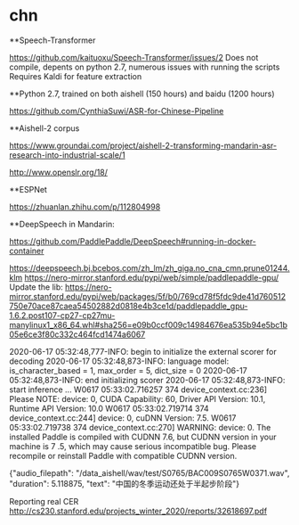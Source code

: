 # chn

**Speech-Transformer

https://github.com/kaituoxu/Speech-Transformer/issues/2
Does not compile, depents on python 2.7, numerous issues with running the scripts 
Requires Kaldi for feature extraction 

**Python 2.7, trained on both aishell (150 hours) and baidu (1200 hours) 

https://github.com/CynthiaSuwi/ASR-for-Chinese-Pipeline


**Aishell-2 corpus 

https://www.groundai.com/project/aishell-2-transforming-mandarin-asr-research-into-industrial-scale/1


http://www.openslr.org/18/


**ESPNet 

https://zhuanlan.zhihu.com/p/112804998



**DeepSpeech in Mandarin:

https://github.com/PaddlePaddle/DeepSpeech#running-in-docker-container

https://deepspeech.bj.bcebos.com/zh_lm/zh_giga.no_cna_cmn.prune01244.klm
https://nero-mirror.stanford.edu/pypi/web/simple/paddlepaddle-gpu/
Update the lib:
https://nero-mirror.stanford.edu/pypi/web/packages/5f/b0/769cd78f5fdc9de41d760512750e70ace87caea54502882d0818e4b3ce1d/paddlepaddle_gpu-1.6.2.post107-cp27-cp27mu-manylinux1_x86_64.whl#sha256=e09b0ccf009c14984676ea535b94e5bc1b05e6ce3f80c332c464fcd1474a6067

2020-06-17 05:32:48,777-INFO: begin to initialize the external scorer for decoding
2020-06-17 05:32:48,873-INFO: language model: is_character_based = 1, max_order = 5, dict_size = 0
2020-06-17 05:32:48,873-INFO: end initializing scorer
2020-06-17 05:32:48,873-INFO: start inference ...
W0617 05:33:02.716257   374 device_context.cc:236] Please NOTE: device: 0, CUDA Capability: 60, Driver API Version: 10.1, Runtime API Version: 10.0
W0617 05:33:02.719714   374 device_context.cc:244] device: 0, cuDNN Version: 7.5.
W0617 05:33:02.719738   374 device_context.cc:270] WARNING: device: 0. The installed Paddle is compiled with CUDNN 7.6, but CUDNN version in your machine is 7               .5, which may cause serious incompatible bug. Please recompile or reinstall Paddle with compatible CUDNN version.

{"audio_filepath": "/data_aishell/wav/test/S0765/BAC009S0765W0371.wav", "duration": 5.118875, "text": "中国的冬季运动还处于半起步阶段"}

Reporting real CER
http://cs230.stanford.edu/projects_winter_2020/reports/32618697.pdf
